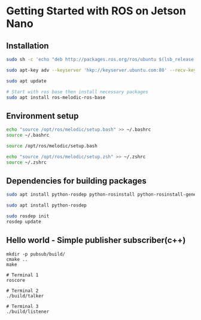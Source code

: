 # Getting Started with ROS on Jetson Nano

## Installation

```bash
sudo sh -c 'echo "deb http://packages.ros.org/ros/ubuntu $(lsb_release -sc) main" > /etc/apt/sources.list.d/ros-latest.list'

sudo apt-key adv --keyserver 'hkp://keyserver.ubuntu.com:80' --recv-key C1CF6E31E6BADE8868B172B4F42ED6FBAB17C654

sudo apt update

# Start with ros base then install necessary packages 
sudo apt install ros-melodic-ros-base
```

## Environment setup

```bash
echo "source /opt/ros/melodic/setup.bash" >> ~/.bashrc
source ~/.bashrc

source /opt/ros/melodic/setup.bash

echo "source /opt/ros/melodic/setup.zsh" >> ~/.zshrc
source ~/.zshrc
```

## Dependencies for building packages

```bash
sudo apt install python-rosdep python-rosinstall python-rosinstall-generator python-wstool build-essential

sudo apt install python-rosdep

sudo rosdep init
rosdep update
```

## Hello world - Simple publisher subscriber(c++)
```
mkdir -p pubsub/build/
cmake ..
make 

# Terminal 1
roscore

# Terminal 2
./build/talker

# Terminal 3
./build/listener
```